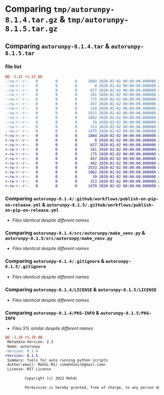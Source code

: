 # Comparing `tmp/autorunpy-8.1.4.tar.gz` & `tmp/autorunpy-8.1.5.tar.gz`

## Comparing `autorunpy-8.1.4.tar` & `autorunpy-8.1.5.tar`

### file list

```diff
@@ -1,12 +1,12 @@
--rw-r--r--   0        0        0     1084 2020-02-02 00:00:00.000000 autorunpy-8.1.4/.github/workflows/publish-on-pip-on-release.yml
--rw-r--r--   0        0        0        0 2020-02-02 00:00:00.000000 autorunpy-8.1.4/src/autorunpy/__init__.py
--rw-r--r--   0        0        0      627 2020-02-02 00:00:00.000000 autorunpy-8.1.4/src/autorunpy/make_venv.py
--rw-r--r--   0        0        0      341 2020-02-02 00:00:00.000000 autorunpy-8.1.4/src/autorunpy/ret_module_2_run.py
--rw-r--r--   0        0        0      175 2020-02-02 00:00:00.000000 autorunpy-8.1.4/src/autorunpy/ret_pkg_name.py
--rw-r--r--   0        0        0      457 2020-02-02 00:00:00.000000 autorunpy-8.1.4/src/autorunpy/rm_venv.py
--rw-r--r--   0        0        0      510 2020-02-02 00:00:00.000000 autorunpy-8.1.4/src/autorunpy/util.py
--rw-r--r--   0        0        0     3533 2020-02-02 00:00:00.000000 autorunpy-8.1.4/.gitignore
--rw-r--r--   0        0        0     1062 2020-02-02 00:00:00.000000 autorunpy-8.1.4/LICENSE
--rw-r--r--   0        0        0       39 2020-02-02 00:00:00.000000 autorunpy-8.1.4/README.md
--rw-r--r--   0        0        0      313 2020-02-02 00:00:00.000000 autorunpy-8.1.4/pyproject.toml
--rw-r--r--   0        0        0     1479 2020-02-02 00:00:00.000000 autorunpy-8.1.4/PKG-INFO
+-rw-r--r--   0        0        0     1084 2020-02-02 00:00:00.000000 autorunpy-8.1.5/.github/workflows/publish-on-pip-on-release.yml
+-rw-r--r--   0        0        0        0 2020-02-02 00:00:00.000000 autorunpy-8.1.5/src/autorunpy/__init__.py
+-rw-r--r--   0        0        0      627 2020-02-02 00:00:00.000000 autorunpy-8.1.5/src/autorunpy/make_venv.py
+-rw-r--r--   0        0        0      341 2020-02-02 00:00:00.000000 autorunpy-8.1.5/src/autorunpy/ret_module_2_run.py
+-rw-r--r--   0        0        0      175 2020-02-02 00:00:00.000000 autorunpy-8.1.5/src/autorunpy/ret_pkg_name.py
+-rw-r--r--   0        0        0      457 2020-02-02 00:00:00.000000 autorunpy-8.1.5/src/autorunpy/rm_venv.py
+-rw-r--r--   0        0        0      492 2020-02-02 00:00:00.000000 autorunpy-8.1.5/src/autorunpy/util.py
+-rw-r--r--   0        0        0     3533 2020-02-02 00:00:00.000000 autorunpy-8.1.5/.gitignore
+-rw-r--r--   0        0        0     1062 2020-02-02 00:00:00.000000 autorunpy-8.1.5/LICENSE
+-rw-r--r--   0        0        0       39 2020-02-02 00:00:00.000000 autorunpy-8.1.5/README.md
+-rw-r--r--   0        0        0      313 2020-02-02 00:00:00.000000 autorunpy-8.1.5/pyproject.toml
+-rw-r--r--   0        0        0     1479 2020-02-02 00:00:00.000000 autorunpy-8.1.5/PKG-INFO
```

### Comparing `autorunpy-8.1.4/.github/workflows/publish-on-pip-on-release.yml` & `autorunpy-8.1.5/.github/workflows/publish-on-pip-on-release.yml`

 * *Files identical despite different names*

### Comparing `autorunpy-8.1.4/src/autorunpy/make_venv.py` & `autorunpy-8.1.5/src/autorunpy/make_venv.py`

 * *Files identical despite different names*

### Comparing `autorunpy-8.1.4/.gitignore` & `autorunpy-8.1.5/.gitignore`

 * *Files identical despite different names*

### Comparing `autorunpy-8.1.4/LICENSE` & `autorunpy-8.1.5/LICENSE`

 * *Files identical despite different names*

### Comparing `autorunpy-8.1.4/PKG-INFO` & `autorunpy-8.1.5/PKG-INFO`

 * *Files 5% similar despite different names*

```diff
@@ -1,10 +1,10 @@
 Metadata-Version: 2.3
 Name: autorunpy
-Version: 8.1.4
+Version: 8.1.5
 Summary: Tools for auto running python scripts
 Author-email: Mahdi Mir <imahdimir@gmail.com>
 License: MIT License
         
         Copyright (c) 2022 Mahdi
         
         Permission is hereby granted, free of charge, to any person obtaining a copy
```

